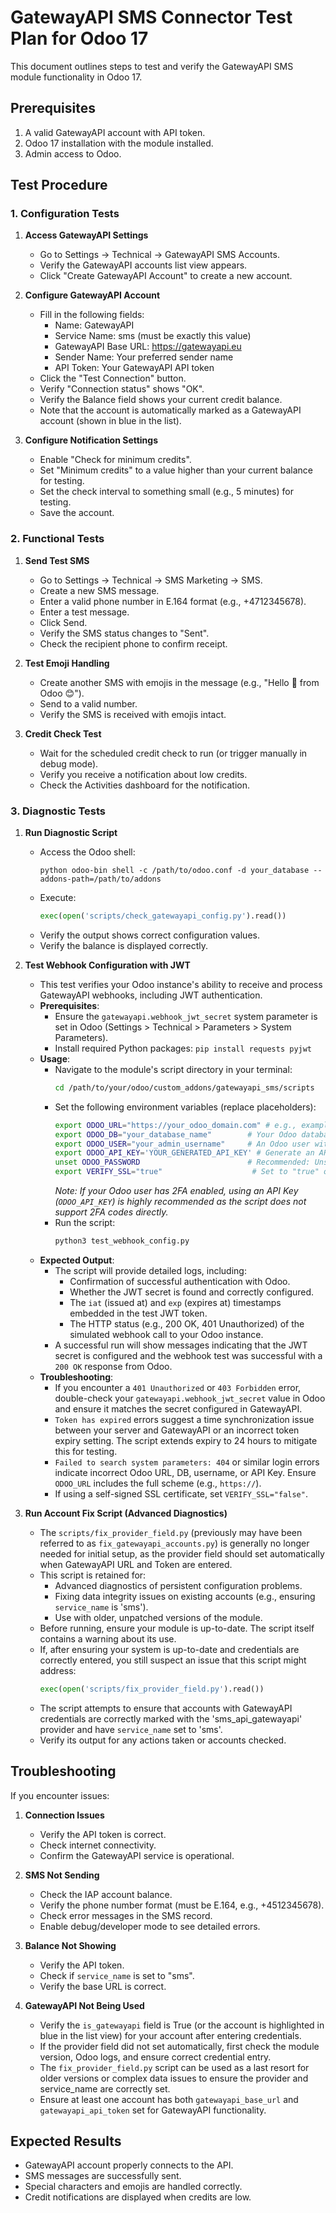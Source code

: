 # GatewayAPI SMS Connector Test Plan for Odoo 17

This document outlines steps to test and verify the GatewayAPI SMS module functionality in Odoo 17.

## Prerequisites

1. A valid GatewayAPI account with API token.
2. Odoo 17 installation with the module installed.
3. Admin access to Odoo.

## Test Procedure

### 1. Configuration Tests

1. **Access GatewayAPI Settings**
   - Go to Settings → Technical → GatewayAPI SMS Accounts.
   - Verify the GatewayAPI accounts list view appears.
   - Click "Create GatewayAPI Account" to create a new account.

2. **Configure GatewayAPI Account**
   - Fill in the following fields:
     - Name: GatewayAPI
     - Service Name: sms (must be exactly this value)
     - GatewayAPI Base URL: https://gatewayapi.eu
     - Sender Name: Your preferred sender name
     - API Token: Your GatewayAPI API token
   - Click the "Test Connection" button.
   - Verify "Connection status" shows "OK".
   - Verify the Balance field shows your current credit balance.
   - Note that the account is automatically marked as a GatewayAPI account (shown in blue in the list).

3. **Configure Notification Settings**
   - Enable "Check for minimum credits".
   - Set "Minimum credits" to a value higher than your current balance for testing.
   - Set the check interval to something small (e.g., 5 minutes) for testing.
   - Save the account.

### 2. Functional Tests

1. **Send Test SMS**
   - Go to Settings → Technical → SMS Marketing → SMS.
   - Create a new SMS message.
   - Enter a valid phone number in E.164 format (e.g., +4712345678).
   - Enter a test message.
   - Click Send.
   - Verify the SMS status changes to "Sent".
   - Check the recipient phone to confirm receipt.

2. **Test Emoji Handling**
   - Create another SMS with emojis in the message (e.g., "Hello 👋 from Odoo 😊").
   - Send to a valid number.
   - Verify the SMS is received with emojis intact.

3. **Credit Check Test**
   - Wait for the scheduled credit check to run (or trigger manually in debug mode).
   - Verify you receive a notification about low credits.
   - Check the Activities dashboard for the notification.

### 3. Diagnostic Tests

1. **Run Diagnostic Script**
   - Access the Odoo shell:
     ```
     python odoo-bin shell -c /path/to/odoo.conf -d your_database --addons-path=/path/to/addons
     ```
   - Execute:
     ```python
     exec(open('scripts/check_gatewayapi_config.py').read())
     ```
   - Verify the output shows correct configuration values.
   - Verify the balance is displayed correctly.

2. **Test Webhook Configuration with JWT**
   - This test verifies your Odoo instance's ability to receive and process GatewayAPI webhooks, including JWT authentication.
   - **Prerequisites**:
     - Ensure the `gatewayapi.webhook_jwt_secret` system parameter is set in Odoo (Settings > Technical > Parameters > System Parameters).
     - Install required Python packages: `pip install requests pyjwt`
   - **Usage**:
     - Navigate to the module's script directory in your terminal:
       ```bash
       cd /path/to/your/odoo/custom_addons/gatewayapi_sms/scripts
       ```
     - Set the following environment variables (replace placeholders):
       ```bash
       export ODOO_URL="https://your_odoo_domain.com" # e.g., example.com or localhost:8069
       export ODOO_DB="your_database_name"        # Your Odoo database name
       export ODOO_USER="your_admin_username"     # An Odoo user with API access (e.g., admin)
       export ODOO_API_KEY='YOUR_GENERATED_API_KEY' # Generate an API key for ODOO_USER in Odoo (My Profile -> Account Security -> API Keys)
       unset ODOO_PASSWORD                        # Recommended: Unset password if using API key
       export VERIFY_SSL="true"                    # Set to "true" or "false" based on your SSL certificate setup
       ```
       *Note: If your Odoo user has 2FA enabled, using an API Key (`ODOO_API_KEY`) is highly recommended as the script does not support 2FA codes directly.*
     - Run the script:
       ```bash
       python3 test_webhook_config.py
       ```
   - **Expected Output**:
     - The script will provide detailed logs, including:
       - Confirmation of successful authentication with Odoo.
       - Whether the JWT secret is found and correctly configured.
       - The `iat` (issued at) and `exp` (expires at) timestamps embedded in the test JWT token.
       - The HTTP status (e.g., 200 OK, 401 Unauthorized) of the simulated webhook call to your Odoo instance.
     - A successful run will show messages indicating that the JWT secret is configured and the webhook test was successful with a `200 OK` response from Odoo.
   - **Troubleshooting**:
     - If you encounter a `401 Unauthorized` or `403 Forbidden` error, double-check your `gatewayapi.webhook_jwt_secret` value in Odoo and ensure it matches the secret configured in GatewayAPI.
     - `Token has expired` errors suggest a time synchronization issue between your server and GatewayAPI or an incorrect token expiry setting. The script extends expiry to 24 hours to mitigate this for testing.
     - `Failed to search system parameters: 404` or similar login errors indicate incorrect Odoo URL, DB, username, or API Key. Ensure `ODOO_URL` includes the full scheme (e.g., `https://`).
     - If using a self-signed SSL certificate, set `VERIFY_SSL="false"`.

3. **Run Account Fix Script (Advanced Diagnostics)**
   - The `scripts/fix_provider_field.py` (previously may have been referred to as `fix_gatewayapi_accounts.py`) is generally no longer needed for initial setup, as the provider field should set automatically when GatewayAPI URL and Token are entered.
   - This script is retained for:
     - Advanced diagnostics of persistent configuration problems.
     - Fixing data integrity issues on existing accounts (e.g., ensuring `service_name` is 'sms').
     - Use with older, unpatched versions of the module.
   - Before running, ensure your module is up-to-date. The script itself contains a warning about its use.
   - If, after ensuring your system is up-to-date and credentials are correctly entered, you still suspect an issue that this script might address:
     ```python
     exec(open('scripts/fix_provider_field.py').read())
     ```
   - The script attempts to ensure that accounts with GatewayAPI credentials are correctly marked with the 'sms_api_gatewayapi' provider and have `service_name` set to 'sms'.
   - Verify its output for any actions taken or accounts checked.

## Troubleshooting

If you encounter issues:

1. **Connection Issues**
   - Verify the API token is correct.
   - Check internet connectivity.
   - Confirm the GatewayAPI service is operational.

2. **SMS Not Sending**
   - Check the IAP account balance.
   - Verify the phone number format (must be E.164, e.g., +4512345678).
   - Check error messages in the SMS record.
   - Enable debug/developer mode to see detailed errors.

3. **Balance Not Showing**
   - Verify the API token.
   - Check if `service_name` is set to "sms".
   - Verify the base URL is correct.

4. **GatewayAPI Not Being Used**
   - Verify the `is_gatewayapi` field is True (or the account is highlighted in blue in the list view) for your account after entering credentials.
   - If the provider field did not set automatically, first check the module version, Odoo logs, and ensure correct credential entry.
   - The `fix_provider_field.py` script can be used as a last resort for older versions or complex data issues to ensure the provider and service_name are correctly set.
   - Ensure at least one account has both `gatewayapi_base_url` and `gatewayapi_api_token` set for GatewayAPI functionality.

## Expected Results

- GatewayAPI account properly connects to the API.
- SMS messages are successfully sent.
- Special characters and emojis are handled correctly.
- Credit notifications are displayed when credits are low. 